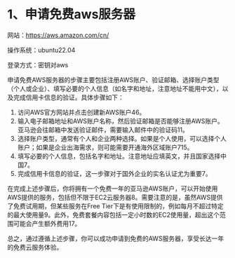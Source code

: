 # 1、申请免费aws服务器

网站：https://aws.amazon.com/cn/

操作系统：ubuntu22.04

登录方式：密钥对aws

申请免费AWS服务器的步骤主要包括注册AWS账户、验证邮箱、选择账户类型（个人或企业）、填写必要的个人信息（如名字和地址，注意地址不能用中文），以及完成信用卡信息的验证。具体步骤如下：

1. 访问AWS官方网站并点击创建新AWS账户46。
2. 输入电子邮箱地址和AWS账户名称，然后验证邮箱是否能够注册AWS账户。亚马逊会往邮箱中发送验证邮件，需要输入邮件中的验证码11。
3. 选择账户类型，通常有个人和企业两种选择。如果是个人使用，可以选择个人账户；如果是企业出海需求，则可能需要开通海外区域账户715。
4. 填写必要的个人信息，包括名字和地址。注意地址应填英文，并且国家选择中国7。
5. 完成信用卡信息的验证，这一步骤对于国外企业的实名认证尤为重要7。

在完成上述步骤后，你将拥有一个免费一年的亚马逊AWS账户，可以开始使用AWS提供的服务，包括但不限于EC2云服务器8。需要注意的是，虽然AWS提供了免费试用期，但某些服务在Free Tier下是有使用限制的，例如每月不超过特定的最大使用量9。此外，免费套餐内容包括一定小时数的EC2使用量，超出这个范围可能会产生额外费用17。

总之，通过遵循上述步骤，你可以成功申请到免费的AWS服务器，享受长达一年的免费云服务体验。
